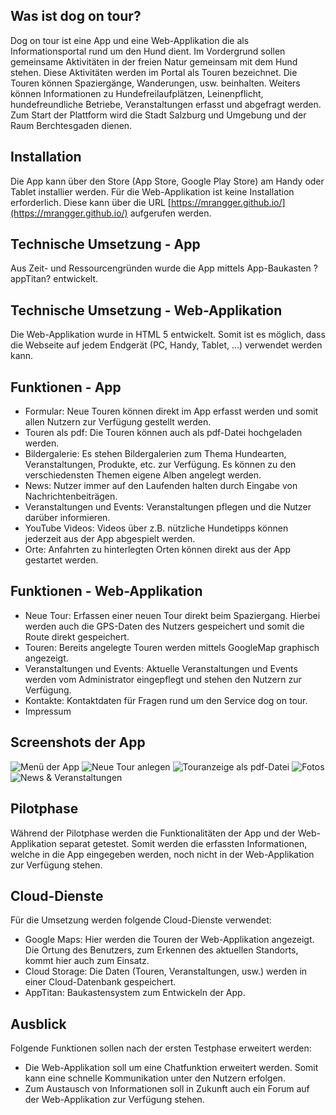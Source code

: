 ## Was ist dog on tour?

Dog on tour ist eine App und eine Web-Applikation die als Informationsportal rund um den Hund dient. Im Vordergrund sollen gemeinsame Aktivitäten in der freien Natur gemeinsam mit dem Hund stehen.
Diese Aktivitäten werden im Portal als Touren bezeichnet. Die Touren können Spaziergänge, Wanderungen, usw. beinhalten. Weiters können Informationen zu Hundefreilaufplätzen, Leinenpflicht, hundefreundliche Betriebe, Veranstaltungen erfasst und abgefragt werden.
Zum Start der Plattform wird die Stadt Salzburg und Umgebung und der Raum Berchtesgaden dienen.

## Installation

Die App kann über den Store (App Store, Google Play Store) am Handy oder Tablet installier werden. Für die Web-Applikation ist keine Installation erforderlich. Diese kann über die URL [https://mrangger.github.io/](https://mrangger.github.io/) aufgerufen werden.

## Technische Umsetzung - App

Aus Zeit- und Ressourcengründen wurde die App mittels App-Baukasten ?appTitan? entwickelt. 

## Technische Umsetzung - Web-Applikation

Die Web-Applikation wurde in HTML 5 entwickelt. Somit ist es möglich, dass die Webseite auf jedem Endgerät (PC, Handy, Tablet, ...) verwendet werden kann.

## Funktionen - App

- Formular: Neue Touren können direkt im App erfasst werden und somit allen Nutzern zur Verfügung gestellt werden.
- Touren als pdf: Die Touren können auch als pdf-Datei hochgeladen werden.
- Bildergalerie: Es stehen Bildergalerien zum Thema Hundearten, Veranstaltungen, Produkte, etc. zur Verfügung. Es können zu den verschiedensten Themen eigene Alben angelegt werden.
- News: Nutzer immer auf den Laufenden halten durch Eingabe von Nachrichtenbeiträgen.
- Veranstaltungen und Events: Veranstaltungen pflegen und die Nutzer darüber informieren.
- YouTube Videos: Videos über z.B. nützliche Hundetipps können jederzeit aus der App abgespielt werden.
- Orte: Anfahrten zu hinterlegten Orten können direkt aus der App gestartet werden.

## Funktionen - Web-Applikation

- Neue Tour: Erfassen einer neuen Tour direkt beim Spaziergang. Hierbei werden auch die GPS-Daten des Nutzers gespeichert und somit die Route direkt gespeichert.
- Touren: Bereits angelegte Touren werden mittels GoogleMap graphisch angezeigt. 
- Veranstaltungen und Events: Aktuelle Veranstaltungen und Events werden vom Administrator eingepflegt und stehen den Nutzern zur Verfügung.
- Kontakte: Kontaktdaten für Fragen rund um den Service dog on tour.
- Impressum

## Screenshots der App

![Menü der App](01_Menue.jpg "Menü der App")
![Neue Tour anlegen](02_Neue_Tour.jpg "Neue Tour anlegen")
![Touranzeige als pdf-Datei](03_Touren.jpg "Touranzeige als pdf-Datei")
![Fotos](04_Fotos.jpg "Fotos")
![News & Veranstaltungen](05_News.jpg "News & Veranstaltungen")


## Pilotphase

Während der Pilotphase werden die Funktionalitäten der App und der Web-Applikation separat getestet. Somit werden die erfassten Informationen, welche in die App eingegeben werden, noch nicht in der Web-Applikation zur Verfügung stehen.

## Cloud-Dienste

Für die Umsetzung werden folgende Cloud-Dienste verwendet:
- Google Maps: Hier werden die Touren der Web-Applikation angezeigt. Die Ortung des Benutzers, zum Erkennen des aktuellen Standorts, kommt hier auch zum Einsatz.
- Cloud Storage: Die Daten (Touren, Veranstaltungen, usw.) werden in einer Cloud-Datenbank gespeichert.
- AppTitan: Baukastensystem zum Entwickeln der App.

## Ausblick

Folgende Funktionen sollen nach der ersten Testphase erweitert werden:
- Die Web-Applikation soll um eine Chatfunktion erweitert werden. Somit kann eine schnelle Kommunikation unter den Nutzern erfolgen.
- Zum Austausch von Informationen soll in Zukunft auch ein Forum auf der Web-Applikation zur Verfügung stehen.

